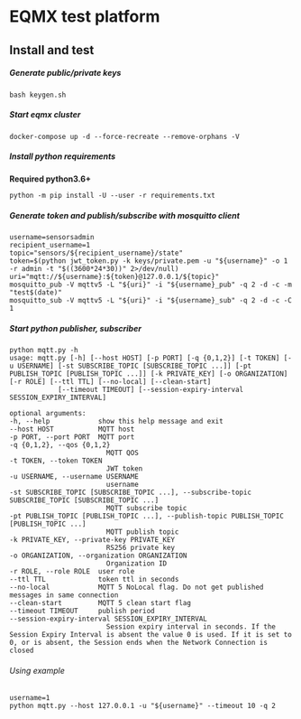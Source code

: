 EQMX test platform
==================================================

Install and test
--------------------------------------------------

##### Generate public/private keys

    bash keygen.sh

##### Start eqmx cluster

    docker-compose up -d --force-recreate --remove-orphans -V

##### Install python requirements

**Required python3.6+**

    python -m pip install -U --user -r requirements.txt

##### Generate token and publish/subscribe with mosquitto client

    username=sensorsadmin
    recipient_username=1
    topic="sensors/${recipient_username}/state"
    token=$(python jwt_token.py -k keys/private.pem -u "${username}" -o 1 -r admin -t "$((3600*24*30))" 2>/dev/null)
    uri="mqtt://${username}:${token}@127.0.0.1/${topic}"
    mosquitto_pub -V mqttv5 -L "${uri}" -i "${username}_pub" -q 2 -d -c -m "test$(date)"
    mosquitto_sub -V mqttv5 -L "${uri}" -i "${username}_sub" -q 2 -d -c -C 1

##### Start python publisher, subscriber

    python mqtt.py -h
    usage: mqtt.py [-h] [--host HOST] [-p PORT] [-q {0,1,2}] [-t TOKEN] [-u USERNAME] [-st SUBSCRIBE_TOPIC [SUBSCRIBE_TOPIC ...]] [-pt PUBLISH_TOPIC [PUBLISH_TOPIC ...]] [-k PRIVATE_KEY] [-o ORGANIZATION] [-r ROLE] [--ttl TTL] [--no-local] [--clean-start]
                [--timeout TIMEOUT] [--session-expiry-interval SESSION_EXPIRY_INTERVAL]

    optional arguments:
    -h, --help            show this help message and exit
    --host HOST           MQTT host
    -p PORT, --port PORT  MQTT port
    -q {0,1,2}, --qos {0,1,2}
                            MQTT QOS
    -t TOKEN, --token TOKEN
                            JWT token
    -u USERNAME, --username USERNAME
                            username
    -st SUBSCRIBE_TOPIC [SUBSCRIBE_TOPIC ...], --subscribe-topic SUBSCRIBE_TOPIC [SUBSCRIBE_TOPIC ...]
                            MQTT subscribe topic
    -pt PUBLISH_TOPIC [PUBLISH_TOPIC ...], --publish-topic PUBLISH_TOPIC [PUBLISH_TOPIC ...]
                            MQTT publish topic
    -k PRIVATE_KEY, --private-key PRIVATE_KEY
                            RS256 private key
    -o ORGANIZATION, --organization ORGANIZATION
                            Organization ID
    -r ROLE, --role ROLE  user role
    --ttl TTL             token ttl in seconds
    --no-local            MQTT 5 NoLocal flag. Do not get published messages in same connection
    --clean-start         MQTT 5 clean start flag
    --timeout TIMEOUT     publish period
    --session-expiry-interval SESSION_EXPIRY_INTERVAL
                            Session expiry interval in seconds. If the Session Expiry Interval is absent the value 0 is used. If it is set to 0, or is absent, the Session ends when the Network Connection is closed

###### Using example

    username=1
    python mqtt.py --host 127.0.0.1 -u "${username}" --timeout 10 -q 2
